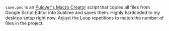 `save.pmc` is an [Pulover's Macro Creator](http://www.macrocreator.com/) script that copies all files from Google Script Editor into Sublime and saves them. Highly hardcoded to my desktop setup right now. Adjust the Loop repetitions to match the number of files in the project.
